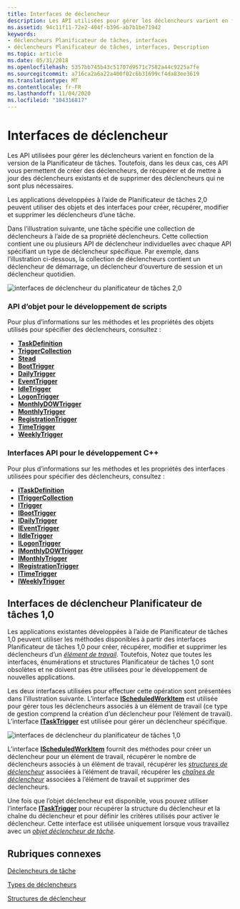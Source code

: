 ```yaml
---
title: Interfaces de déclencheur
description: Les API utilisées pour gérer les déclencheurs varient en fonction de la version de la Planificateur de tâches. Toutefois, dans les deux cas, ces API vous permettent de créer des déclencheurs, de récupérer et de mettre à jour des déclencheurs existants et de supprimer des déclencheurs qui ne sont plus nécessaires.
ms.assetid: 94c11f11-72e2-404f-b396-ab7b1be71942
keywords:
- déclencheurs Planificateur de tâches, interfaces
- déclencheurs Planificateur de tâches, interfaces, Description
ms.topic: article
ms.date: 05/31/2018
ms.openlocfilehash: 5357bb745b43c51707d9571c7582a44c9225a7fe
ms.sourcegitcommit: a716ca2a6a22a400f02c6b31699cf4da83ee3619
ms.translationtype: MT
ms.contentlocale: fr-FR
ms.lasthandoff: 11/04/2020
ms.locfileid: "104316817"
---
```

# <a name="trigger-interfaces"></a>Interfaces de déclencheur

Les API utilisées pour gérer les déclencheurs varient en fonction de la version de la Planificateur de tâches. Toutefois, dans les deux cas, ces API vous permettent de créer des déclencheurs, de récupérer et de mettre à jour des déclencheurs existants et de supprimer des déclencheurs qui ne sont plus nécessaires.


Les applications développées à l’aide de Planificateur de tâches 2,0 peuvent utiliser des objets et des interfaces pour créer, récupérer, modifier et supprimer les déclencheurs d’une tâche.

Dans l’illustration suivante, une tâche spécifie une collection de déclencheurs à l’aide de sa propriété déclencheurs. Cette collection contient une ou plusieurs API de déclencheur individuelles avec chaque API spécifiant un type de déclencheur spécifique. Par exemple, dans l’illustration ci-dessous, la collection de déclencheurs contient un déclencheur de démarrage, un déclencheur d’ouverture de session et un déclencheur quotidien.

![interfaces de déclencheur du planificateur de tâches 2,0](images/tsktri4.png)

### <a name="object-apis-for-scripting-development"></a>API d’objet pour le développement de scripts

Pour plus d’informations sur les méthodes et les propriétés des objets utilisés pour spécifier des déclencheurs, consultez :

-   [**TaskDefinition**](taskdefinition.md)
-   [**TriggerCollection**](triggercollection.md)
-   [**Stead**](trigger.md)
-   [**BootTrigger**](boottrigger.md)
-   [**DailyTrigger**](dailytrigger.md)
-   [**EventTrigger**](eventtrigger.md)
-   [**IdleTrigger**](idletrigger.md)
-   [**LogonTrigger**](logontrigger.md)
-   [**MonthlyDOWTrigger**](monthlydowtrigger.md)
-   [**MonthlyTrigger**](monthlytrigger.md)
-   [**RegistrationTrigger**](registrationtrigger.md)
-   [**TimeTrigger**](timetrigger.md)
-   [**WeeklyTrigger**](weeklytrigger.md)

### <a name="interfaces-apis-for-c-development"></a>Interfaces API pour le développement C++

Pour plus d’informations sur les méthodes et les propriétés des interfaces utilisées pour spécifier des déclencheurs, consultez :

-   [**ITaskDefinition**](/windows/desktop/api/taskschd/nn-taskschd-itaskdefinition)
-   [**ITriggerCollection**](/windows/desktop/api/taskschd/nn-taskschd-itriggercollection)
-   [**ITrigger**](/windows/desktop/api/taskschd/nn-taskschd-itrigger)
-   [**IBootTrigger**](/windows/desktop/api/taskschd/nn-taskschd-iboottrigger)
-   [**IDailyTrigger**](/windows/desktop/api/taskschd/nn-taskschd-idailytrigger)
-   [**IEventTrigger**](/windows/desktop/api/taskschd/nn-taskschd-ieventtrigger)
-   [**IIdleTrigger**](/windows/win32/api/taskschd/nn-taskschd-iidletrigger)
-   [**ILogonTrigger**](/windows/desktop/api/taskschd/nn-taskschd-ilogontrigger)
-   [**IMonthlyDOWTrigger**](/windows/desktop/api/taskschd/nn-taskschd-imonthlydowtrigger)
-   [**IMonthlyTrigger**](/windows/desktop/api/taskschd/nn-taskschd-imonthlytrigger)
-   [**IRegistrationTrigger**](/windows/desktop/api/taskschd/nn-taskschd-iregistrationtrigger)
-   [**ITimeTrigger**](/windows/desktop/api/taskschd/nn-taskschd-itimetrigger)
-   [**IWeeklyTrigger**](/windows/desktop/api/taskschd/nn-taskschd-iweeklytrigger)

## <a name="task-scheduler-10-trigger-interfaces"></a>Interfaces de déclencheur Planificateur de tâches 1,0

Les applications existantes développées à l’aide de Planificateur de tâches 1,0 peuvent utiliser les méthodes disponibles à partir des interfaces Planificateur de tâches 1,0 pour créer, récupérer, modifier et supprimer les déclencheurs d’un [*élément de travail*](w.md). Toutefois, Notez que toutes les interfaces, énumérations et structures Planificateur de tâches 1,0 sont obsolètes et ne doivent pas être utilisées pour le développement de nouvelles applications.

Les deux interfaces utilisées pour effectuer cette opération sont présentées dans l’illustration suivante. L’interface [**IScheduledWorkItem**](/windows/desktop/api/Mstask/nn-mstask-ischeduledworkitem) est utilisée pour gérer tous les déclencheurs associés à un élément de travail (ce type de gestion comprend la création d’un déclencheur pour l’élément de travail). L’interface [**ITaskTrigger**](/windows/desktop/api/Mstask/nn-mstask-itasktrigger) est utilisée pour gérer un déclencheur spécifique.

![interfaces de déclencheur du planificateur de tâches 1,0](images/tsktri2.png)

L’interface [**IScheduledWorkItem**](/windows/desktop/api/Mstask/nn-mstask-ischeduledworkitem) fournit des méthodes pour créer un déclencheur pour un élément de travail, récupérer le nombre de déclencheurs associés à un élément de travail, récupérer les [*structures de déclencheur*](t.md) associées à l’élément de travail, récupérer les [*chaînes de déclencheur*](t.md) associées à l’élément de travail et supprimer des déclencheurs.

Une fois que l’objet déclencheur est disponible, vous pouvez utiliser l’interface [**ITaskTrigger**](/windows/desktop/api/Mstask/nn-mstask-itasktrigger) pour récupérer la structure du déclencheur et la chaîne du déclencheur et pour définir les critères utilisés pour activer le déclencheur. Cette interface est utilisée uniquement lorsque vous travaillez avec un [*objet déclencheur de tâche*](t.md).

## <a name="related-topics"></a>Rubriques connexes

<dl> <dt>

[Déclencheurs de tâche](task-triggers.md)
</dt> <dt>

[Types de déclencheurs](trigger-types.md)
</dt> <dt>

[Structures de déclencheur](trigger-structures.md)
</dt> </dl>

 

 